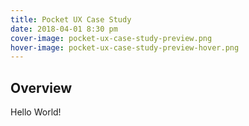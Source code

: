 ```yaml
---
title: Pocket UX Case Study
date: 2018-04-01 8:30 pm
cover-image: pocket-ux-case-study-preview.png
hover-image: pocket-ux-case-study-preview-hover.png
---
```

## Overview

Hello World!